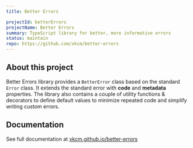 ```yaml
---
title: Better Errors

projectId: betterErrors
projectName: Better Errors
summary: TypeScript library for better, more informative errors
status: maintain
repo: https://github.com/xkcm/better-errors
---
```


## About this project

Better Errors library provides a `BetterError` class based on the standard `Error` class. It extends the standard error with **code** and **metadata** properties. The library also contains a couple of utility functions & decorators to define default values to minimize repeated code and simplify writing custom errors.

## Documentation

See full documentation at [xkcm.github.io/better-errors](https://xkcm.github.io/better-errors)
